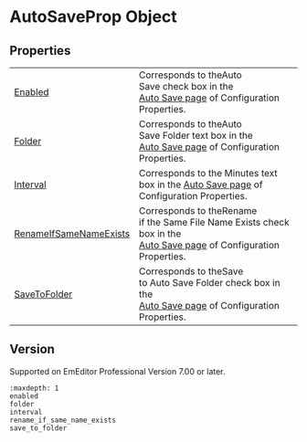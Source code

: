 # AutoSaveProp Object

## Properties

|     |     |
| --- | --- |
| [Enabled](enabled) | Corresponds to theAuto<br>Save check box in the <br> [Auto Save page](../../dlg/properties/autosave/index) of Configuration Properties. |
| [Folder](folder) | Corresponds to theAuto<br>Save Folder text box in the <br> [Auto Save page](../../dlg/properties/autosave/index) of Configuration Properties. |
| [Interval](interval) | Corresponds to the Minutes text box in the [Auto Save page](../../dlg/properties/autosave/index) of Configuration Properties. |
| [RenameIfSameNameExists](rename_if_same_name_exists) | Corresponds to theRename<br>if the Same File Name Exists check box in the <br> [Auto Save page](../../dlg/properties/autosave/index) of Configuration Properties. |
| [SaveToFolder](save_to_folder) | Corresponds to theSave<br>to Auto Save Folder check box in the <br> [Auto Save page](../../dlg/properties/autosave/index) of Configuration Properties. |

## Version

Supported on EmEditor Professional Version 7.00 or later.


```{toctree}
:maxdepth: 1
enabled
folder
interval
rename_if_same_name_exists
save_to_folder
```
